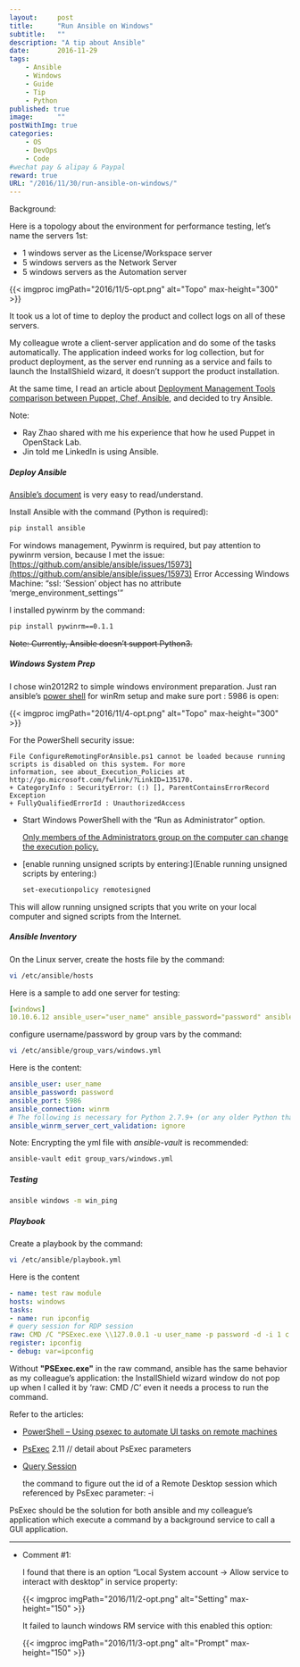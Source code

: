 ```yaml
---
layout:     post
title:      "Run Ansible on Windows"
subtitle:   ""
description: "A tip about Ansible"
date:       2016-11-29
tags:
    - Ansible
    - Windows
    - Guide
    - Tip
    - Python
published: true
image:      ""
postWithImg: true
categories:
    - OS
    - DevOps
    - Code
#wechat pay & alipay & Paypal
reward: true
URL: "/2016/11/30/run-ansible-on-windows/"
---
```

Background:

Here is a topology about the environment for performance testing, let’s name the servers 1st:

- 1 windows server as the License/Workspace server
- 5 windows servers as the Network Server
- 5 windows servers as the Automation server

{{< imgproc imgPath="2016/11/5-opt.png" alt="Topo" max-height="300" >}}

It took us a lot of time to deploy the product and collect logs on all of these servers.

My colleague wrote a client-server application and do some of the tasks automatically. The application indeed works for log collection, but for product deployment, as the server end running as a service and fails to launch the InstallShield wizard, it doesn’t support the product installation.

At the same time, I read an article about [Deployment Management Tools comparison between Puppet, Chef, Ansible](http://mp.weixin.qq.com/s/SeGxM87rCiq5jF9ixjGbtw), and decided to try Ansible.

Note:

- Ray Zhao shared with me his experience that how he used Puppet in OpenStack Lab.
- Jin told me LinkedIn is using Ansible.

##### Deploy Ansible

[Ansible’s document](http://docs.ansible.com/ansible/index.html) is very easy to read/understand.

Install Ansible with the command (Python is required):

~~~bash
pip install ansible
~~~

For windows management, Pywinrm is required,  but pay attention to pywinrm version, because I met the issue:[https://github.com/ansible/ansible/issues/15973](https://github.com/ansible/ansible/issues/15973) Error Accessing Windows Machine: “ssl: ‘Session’ object has no attribute ‘merge_environment_settings'”

I installed pywinrm by the command:

~~~bash
pip install pywinrm==0.1.1
~~~

~~Note: Currently, Ansible doesn’t support Python3.~~

##### Windows System Prep

I chose win2012R2 to simple windows environment preparation. Just ran  ansible’s [power shell](https://github.com/ansible/ansible/blob/devel/examples/scripts/ConfigureRemotingForAnsible.ps1) for winRm setup and make sure port : 5986 is open:

{{< imgproc imgPath="2016/11/4-opt.png" alt="Topo" max-height="300" >}}

For the PowerShell security issue:

~~~text
File ConfigureRemotingForAnsible.ps1 cannot be loaded because running scripts is disabled on this system. For more
information, see about_Execution_Policies at http://go.microsoft.com/fwlink/?LinkID=135170.
+ CategoryInfo : SecurityError: (:) [], ParentContainsErrorRecord
Exception
+ FullyQualifiedErrorId : UnauthorizedAccess
~~~

- Start Windows PowerShell with the “Run as Administrator” option.

    [Only members of the Administrators group on the computer can change the execution policy.](http://superuser.com/questions/106360/how-to-enable-execution-of-powershell-scripts)

- [enable running unsigned scripts by entering:](Enable running unsigned scripts by entering:)

    ~~~bash
    set-executionpolicy remotesigned
    ~~~

This will allow running unsigned scripts that you write on your local computer and signed scripts from the Internet.

##### Ansible Inventory

On the Linux server, create the hosts file by the command:

~~~bash
vi /etc/ansible/hosts
~~~

Here is a sample to add one server for testing:

~~~yaml
[windows]
10.10.6.12 ansible_user="user_name" ansible_password="password" ansible_port="5986" ansible_connection="winrm"
~~~

configure username/password by group vars by the command:

~~~bash
vi /etc/ansible/group_vars/windows.yml
~~~

Here is the content:

~~~yaml
ansible_user: user_name
ansible_password: password
ansible_port: 5986
ansible_connection: winrm
# The following is necessary for Python 2.7.9+ (or any older Python that has backported SSLContext, eg, Python 2.7.5 on RHEL7) when using default WinRM self-signed certificates:
ansible_winrm_server_cert_validation: ignore
~~~

Note: Encrypting the yml file with _ansible-vault_ is recommended:

~~~bash
ansible-vault edit group_vars/windows.yml
~~~

##### Testing

~~~bash
ansible windows -m win_ping
~~~

#####  Playbook

Create a playbook by the command:

~~~bash
vi /etc/ansible/playbook.yml
~~~

Here is the content

~~~yaml
- name: test raw module
hosts: windows
tasks:
- name: run ipconfig
# query session for RDP session
raw: CMD /C "PSExec.exe \\127.0.0.1 -u user_name -p password -d -i 1 c:\Automation\Install\InstallLatestBuildWith1WS_AllInOneClick.bat"
register: ipconfig
- debug: var=ipconfig
~~~

Without **"PSExec.exe"** in the raw command, ansible has the same behavior as my colleague’s application: the InstallShield wizard window do not pop up when I called it by ‘raw: CMD /C’ even it needs a process to run the command.

Refer to the articles:

- [PowerShell – Using psexec to automate UI tasks on remote machines](http://codingbee.net/tutorials/powershell/powershell-using-psexec-to-automate-ui-tasks-on-remote-machines/)
- [PsExec](https://technet.microsoft.com/en-us/sysinternals/bb897553.aspx) 2.11 // detail about PsExec parameters
- [Query Session](https://technet.microsoft.com/en-us/library/cc785434(v=ws.11).aspx)

    the command to figure out the id of a Remote Desktop session which referenced by PsExec parameter: -i

PsExec should be the solution for both ansible and my colleague’s application which execute a command by a background service to call a GUI application.

<hr>

- Comment #1:

    I found that there is an option “Local System account -> Allow service to interact with desktop” in service property:

    {{< imgproc imgPath="2016/11/2-opt.png" alt="Setting" max-height="150" >}}

    It failed to launch windows RM service with this enabled this option:

    {{< imgproc imgPath="2016/11/3-opt.png" alt="Prompt" max-height="150" >}}
